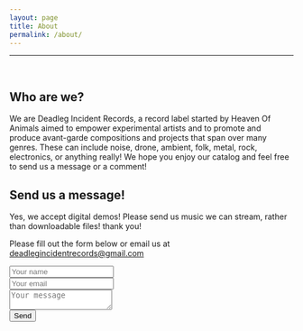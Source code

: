 ```yaml
---
layout: page
title: About
permalink: /about/
---
```

<hr><br>

<h2>Who are we?</h2>
<p>We are Deadleg Incident Records, a record label started by Heaven Of Animals aimed to empower experimental artists and to promote and produce avant-garde compositions and projects that span over many genres. These can include noise, drone, ambient, folk, metal, rock, electronics, or anything really! We hope you enjoy our catalog and feel free to send us a message or a comment!

<h2>Send us a message!</h2>
<p>Yes, we accept digital demos! Please send us music we can stream, rather than downloadable files! thank you!</p>
<p>Please fill out the form below or email us at <a class="u-email" href="mailto:deadlegincidentrecords@gmail.com">deadlegincidentrecords@gmail.com</a></p>
<form method="POST" target="_blank" action="https://formspree.io/deadlegincidentrecords@gmail.com" style="2px dashed #8b0000">
  <input type="text" name="name" placeholder="Your name" required><br>
  <input name="email" placeholder="Your email" type="email" required><br>
  <textarea name="message" placeholder="Your message" required></textarea><br>
  <button type="submit">Send</button>
</form>
